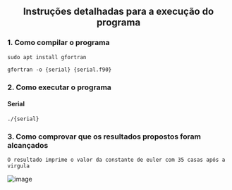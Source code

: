 <html>

<body> 

<h2 align="center">Instruções detalhadas para a execução do programa</h2>

<h3> 1. Como compilar o programa</h3>

```
sudo apt install gfortran
```

```
gfortran -o {serial} {serial.f90}
```

<h3> 2. Como executar o programa</h3>

<h4>Serial</h4>

```
./{serial}
```

<h3> 3. Como comprovar que os resultados propostos foram alcançados</h3>

```
O resultado imprime o valor da constante de euler com 35 casas após a virgula
```

![image](https://user-images.githubusercontent.com/84543379/235537936-19757394-3e77-4afe-b0be-ad0d37e4bb42.png)



</body>
</html>
